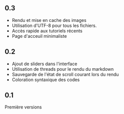 ## 0.3

 - Rendu et mise en cache des images
 - Utilisation d'UTF-8 pour tous les fichiers.
 - Accès rapide aux tutoriels récents
 - Page d'acceuil minimaliste

## 0.2

 - Ajout de sliders dans l'interface
 - Utilisation de threads pour le rendu du markdown
 - Sauvegarde de l'état de scroll courant lors du rendu
 - Coloration syntaxique des codes

## 0.1

Première versions
